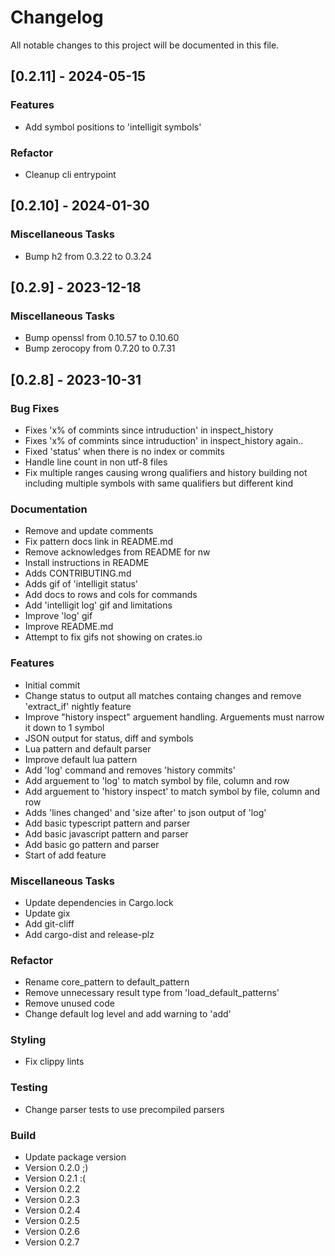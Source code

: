 # Changelog

All notable changes to this project will be documented in this file.

## [0.2.11] - 2024-05-15

### Features

- Add symbol positions to 'intelligit symbols'

### Refactor

- Cleanup cli entrypoint

<!-- generated by git-cliff -->
## [0.2.10] - 2024-01-30

### Miscellaneous Tasks

- Bump h2 from 0.3.22 to 0.3.24

<!-- generated by git-cliff -->
## [0.2.9] - 2023-12-18

### Miscellaneous Tasks

- Bump openssl from 0.10.57 to 0.10.60
- Bump zerocopy from 0.7.20 to 0.7.31

<!-- generated by git-cliff -->
## [0.2.8] - 2023-10-31

### Bug Fixes

- Fixes 'x% of commints since intruduction' in inspect_history
- Fixes 'x% of commints since intruduction' in inspect_history again..
- Fixed 'status' when there is no index or commits
- Handle line count in non utf-8 files
- Fix multiple ranges causing wrong qualifiers and history building not including multiple symbols with same qualifiers but different kind

### Documentation

- Remove and update comments
- Fix pattern docs link in README.md
- Remove acknowledges from README for nw
- Install instructions in README
- Adds CONTRIBUTING.md
- Adds gif of 'intelligit status'
- Add docs to rows and cols for commands
- Add 'intelligit log' gif and limitations
- Improve 'log' gif
- Improve README.md
- Attempt to fix gifs not showing on crates.io

### Features

- Initial commit
- Change status to output all matches containg changes and remove 'extract_if' nightly feature
- Improve "history inspect" arguement handling. Arguements must narrow it down to 1 symbol
- JSON output for status, diff and symbols
- Lua pattern and default parser
- Improve default lua pattern
- Add 'log' command and removes 'history commits'
- Add arguement to 'log' to match symbol by file, column and row
- Add arguement to 'history inspect' to match symbol by file, column and row
- Adds 'lines changed' and 'size after' to json output of 'log'
- Add basic typescript pattern and parser
- Add basic javascript pattern and parser
- Add basic go pattern and parser
- Start of add feature

### Miscellaneous Tasks

- Update dependencies in Cargo.lock
- Update gix
- Add git-cliff
- Add cargo-dist and release-plz

### Refactor

- Rename core_pattern to default_pattern
- Remove unnecessary result type from 'load_default_patterns'
- Remove unused code
- Change default log level and add warning to 'add'

### Styling

- Fix clippy lints

### Testing

- Change parser tests to use precompiled parsers

### Build

- Update package version
- Version 0.2.0 ;)
- Version 0.2.1 :(
- Version 0.2.2
- Version 0.2.3
- Version 0.2.4
- Version 0.2.5
- Version 0.2.6
- Version 0.2.7

<!-- generated by git-cliff -->
